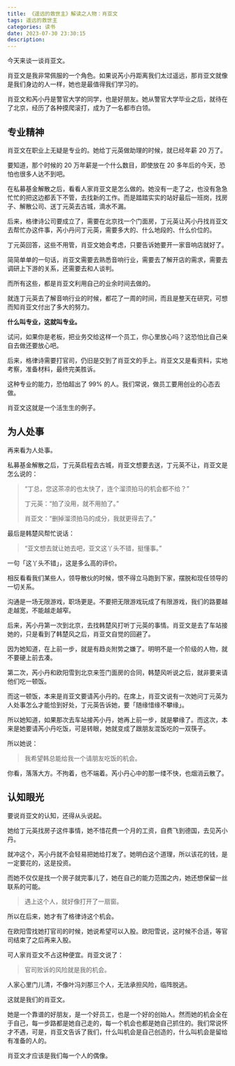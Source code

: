 ```yaml
---
title: 《遥远的救世主》解读之人物：肖亚文
tags: 遥远的救世主
categories: 读书
date: 2023-07-30 23:30:15
description:
---
```


今天来谈一谈肖亚文。

肖亚文是我非常佩服的一个角色。如果说芮小丹距离我们太过遥远，那肖亚文就像是我们身边的人一样，她也是最值得我们学习的。

肖亚文和芮小丹是警官大学的同学，也是好朋友。她从警官大学毕业之后，就待在了北京，经历了各种摸爬滚打，成为了一名都市白领。

## 专业精神

肖亚文在职业上无疑是专业的。她给丁元英做助理的时候，就已经年薪 20 万了。

要知道，那个时候的 20 万年薪是一个什么数目，即使放在 20 多年后的今天，恐怕也很多人达不到吧。

在私募基金解散之后，看看人家肖亚文是怎么做的。她没有一走了之，也没有急急忙忙的把这边都丢下不管，去找新的工作。而是踏踏实实的站好最后一班岗，找房子、解散公司、送丁元英去古城，滴水不漏。

后来，格律诗公司要成立了，需要在北京找一个门面房，丁元英让芮小丹找肖亚文去帮忙办这件事，芮小丹问丁元英，需要多大的、什么地段的、什么价位的。

丁元英回答，这些不用管，肖亚文她会考虑，只要告诉她要开一家音响店就好了。

简简单单的一句话，肖亚文需要去熟悉音响行业，需要去了解开店的需求，需要去调研上下游的关系，还需要去和人谈判。

而所有这些，都是肖亚文利用自己的业余时间去做的。

就连丁元英去了解音响行业的时候，都花了一周的时间，而且是整天在研究，可想而知肖亚文付出了多大的努力。

**什么叫专业，这就叫专业。**

试问，如果你是老板，把业务交给这样一个员工，你心里放心吗？这恐怕比自己亲自去做还要放心吧。

后来，格律诗需要打官司，仍旧是交到了肖亚文的手上。肖亚文又是看资料，实地考察，准备材料，最终完美胜诉。

这种专业的能力，恐怕超出了 99% 的人。我们常说，做员工要用创业的心态去做。

肖亚文这就是一个活生生的例子。

## 为人处事

再来看为人处事。

私募基金解散之后，丁元英启程去古城，肖亚文想要去送，丁元英不让，肖亚文是怎么说的：

> “丁总，您这茶凉的也太快了，连个溜须拍马的机会都不给？”
>
> 丁元英：“拍了没用，就不用拍了。”
>
> 肖亚文：“删掉溜须拍马的成分，我就更得去了。”

最后是韩楚风帮忙说话：

> “亚文想去就让她去吧，亚文这丫头不错，挺懂事。”

一句「这丫头不错」，这是多么高的评价。

相反看看我们某些人，领导散伙的时候，恨不得立马跑到下家，摆脱和现任领导的一切关系。

沟通是一场无限游戏，职场更是。不要把无限游戏玩成了有限游戏，我们的路要越走越宽，不能越走越窄。

后来，芮小丹第一次到北京，去找韩楚风打听丁元英的事情。肖亚文是去了车站接她的，只是看到了韩楚风之后，肖亚文自觉的回避了。

因为她知道，在上前一步，就是有趋炎附势之嫌了。明明不是一个阶级的人物，就不要硬上前去凑。

第二次，芮小丹和欧阳雪到北京来签门面房的合同，韩楚风听说之后，就非要来请他们吃一顿饭。

而这一顿饭，本来是肖亚文要请芮小丹的。在席上，肖亚文说有一次她问丁元英为人处事怎么才能恰到好处，丁元英告诉她，要「随缘惜缘不攀缘」。

所以她知道，如果那次去车站接芮小丹，她再上前一步，就是攀缘了。而这次，本来是她要请芮小丹吃饭，可是转眼，她就变成了跟朋友混饭吃的一双筷子。

所以她说：

> 我希望韩总能给我一个请朋友吃饭的机会。

你看，落落大方。不拘着，也不端着。芮小丹心中的那一缕不快，也烟消云散了。

## 认知眼光

要说肖亚文的认知，还得从头说起。

她给丁元英找房子这件事情，她不惜花费一个月的工资，自费飞到德国，去见芮小丹。

就冲这个，芮小丹就不会轻易把她给打发了。她明白这个道理，所以该花的钱，是一定要花的，这是投资。

而她不仅仅是找一个房子就完事儿了，她在自己的能力范围之内，她还想保留一丝联系的可能。

> 遇上这个人，就好像打开了一扇窗。

所以在后来，她才有了格律诗这个机会。

在欧阳雪找她打官司的时候，她说希望可以入股。欧阳雪说，这时候不合适，等官司结束了之后再来入股。

可人家肖亚文不占这种便宜。肖亚文说了：

> 官司败诉的风险就是我的机会。

人家心里门儿清，不像叶冯刘那三个人，无法承担风险，临阵脱逃。

这就是我们的肖亚文。

她是一个靠谱的好朋友，是一个好员工，也是一个好的创始人。然而她的机会全在于自己，每一步路都是她自己走的，每一个机会也都是她自己抓住的。我们常说怀才不遇，可是，肖亚文告诉了我们，什么叫机会是自己创造的，什么叫机会是留给有准备的人的。

肖亚文才应该是我们每一个人的偶像。
